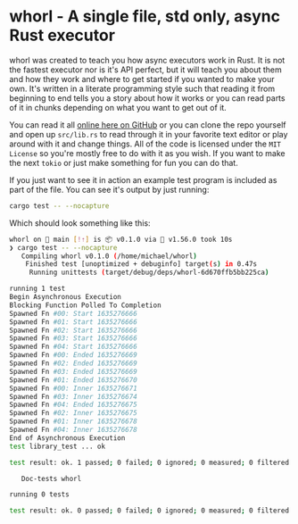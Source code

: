 # whorl - A single file, std only, async Rust executor

whorl was created to teach you how async executors work in Rust. It is not the
fastest executor nor is it's API perfect, but it will teach you about them and
how they work and where to get started if you wanted to make your own. It's
written in a literate programming style such that reading it from beginning to
end tells you a story about how it works or you can read parts of it in chunks
depending on what you want to get out of it.

You can read it all [online here on GitHub](https://github.com/mgattozzi/whorl/blob/main/src/lib.rs)
or you can clone the repo yourself and open up `src/lib.rs` to read through it
in your favorite text editor or play around with it and change things. All of
the code is licensed under the `MIT License` so you're mostly free to do with it
as you wish. If you want to make the next `tokio` or just make something for fun
you can do that.

If you just want to see it in action an example test program is included as part
of the file. You can see it's output by just running:

```bash
cargo test -- --nocapture
```

Which should look something like this:

```bash
whorl on  main [!⇡] is 📦 v0.1.0 via 🦀 v1.56.0 took 10s
❯ cargo test -- --nocapture
   Compiling whorl v0.1.0 (/home/michael/whorl)
    Finished test [unoptimized + debuginfo] target(s) in 0.47s
     Running unittests (target/debug/deps/whorl-6d670ffb5bb225ca)

running 1 test
Begin Asynchronous Execution
Blocking Function Polled To Completion
Spawned Fn #00: Start 1635276666
Spawned Fn #01: Start 1635276666
Spawned Fn #02: Start 1635276666
Spawned Fn #03: Start 1635276666
Spawned Fn #04: Start 1635276666
Spawned Fn #00: Ended 1635276669
Spawned Fn #02: Ended 1635276669
Spawned Fn #03: Ended 1635276669
Spawned Fn #01: Ended 1635276670
Spawned Fn #00: Inner 1635276671
Spawned Fn #03: Inner 1635276674
Spawned Fn #04: Ended 1635276675
Spawned Fn #02: Inner 1635276675
Spawned Fn #01: Inner 1635276678
Spawned Fn #04: Inner 1635276678
End of Asynchronous Execution
test library_test ... ok

test result: ok. 1 passed; 0 failed; 0 ignored; 0 measured; 0 filtered out; finished in 23.00s

   Doc-tests whorl

running 0 tests

test result: ok. 0 passed; 0 failed; 0 ignored; 0 measured; 0 filtered out; finished in 0.00s
```
